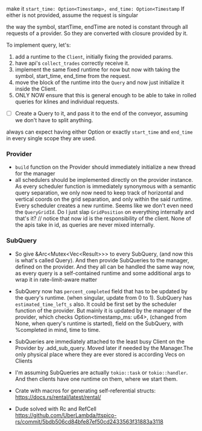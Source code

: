 make it `start_time: Option<Timestamp>, end_time: Option<Timestamp`
If either is not provided, assume the request is singular

the way the symbol, startTime, endTime are noted is constant through all requests of a provider. So they are converted with closure provided by it.

To implement query, let's:
1. add a runtime to the `Client`, initially fixing the provided params.
1. have api's `collect_trades` correctly receive it.
1. implement the same fixed runtime for now but now with taking the symbol, start_time, end_time from the request.
1. move the block of the runtime into the `Query` and now just initialize it inside the Client.
1. ONLY NOW ensure that this is general enough to be able to take in rolled queries for klines and individual requests.


- [ ] Create a Query to it, and pass it to the end of the conveyor, assuming we don't have to split anything.

always can expect having either Option<String> or exactly `start_time` and `end_time` in every single scope they are used.

### Provider
- `build` function on the Provider should immediately initialize a new thread for the manager
- all schedulers should be implemented directly on the provider instance. As every scheduler function is immediately synonymous with a semantic query separation, we only now need to keep track of horizontal and vertical coords on the grid separation, and only within the said runtime. Every scheduler creates a new runtime.
Seems like we don't even need the `QueryGridId`. Do I just slap `GridPosition` on everything internally and that's it?
// notice that now id is the responsibility of the client. None of the apis take in id, as queries are never mixed internally.

### SubQuery
- So give &Arc<Mutex<Vec<Result<Whatever>>>> to every SubQuery, (and now this is what's called Query). And then provide SubQueries to the manager, defined on the provider. And they all can be handled the same way now, as every query is a self-contained runtime and some additional args to wrap it in rate-limit-aware matter
- SubQuery now has `percent_completed` field that has to be updated by the query's runtime. (when singular, update from 0 to 1). SubQuery has `estimated_time_left_s` also. It could be first set by the scheduler function of the provider. But mainly it is updated by the manager of the provider, which checks Option<timestamp_ms: u64>, (changed from None, when query's runtime is started), field on the SubQuery, with %completed in mind, time to time.
- SubQueries are immediately attached to the least busy Client on the Provider by .add_sub_query. Moved later if needed by the Manager.The only physical place where they are ever stored is according Vecs on Clients

- I'm assuming SubQueries are actually `tokio::task` or `tokio::handler`. And then clients have one runtime on them, where we start them.

- Crate with macros for generating self-referential structs: https://docs.rs/rental/latest/rental/

- Dude solved with Rc and RefCell https://github.com/UberLambda/ttspico-rs/commit/5bdb506cd84bfe87ef50cd2433563f31883a3118

<!--%s------------------------------------------------------------------------------
- [ ] implement manager on the provider
- [ ] `Client.assign_query()`
clients should be having their own threads, so just storing the query in their struct is enough.
- [ ] `Client.start_runtime()`

